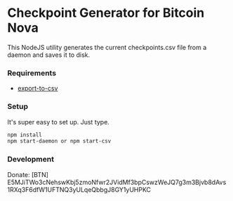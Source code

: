 # Checkpoint Generator for Bitcoin Nova
This NodeJS utility generates the current checkpoints.csv file from a daemon and saves it to disk.

### Requirements

- [export-to-csv](https://github.com/alexcaza/export-to-csv)

### Setup

It's super easy to set up. Just type.
```bash
npm install
npm start-daemon or npm start-csv
```

### Development

Donate: [BTN] E5MJiTWo3cNehswKbj5zmoNfwr2JVidMf3bpCswzWeJQ7g3m3Bjvb8dAvs1RXq3F6dfW1UFTNQ3yULqeQbbgJ8GY1yUHPKC

